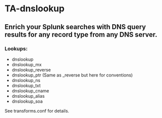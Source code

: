 # TA-dnslookup

## Enrich your Splunk searches with DNS query results for any record type from any DNS server.   


### Lookups:  
- dnslookup
- dnslookup_mx
- dnslookup_reverse
- dnslookup_ptr (Same as _reverse but here for conventions)
- dnslookup_ns
- dnslookup_txt
- dnslookup_cname
- dnslookup_alias
- dnslookup_soa

See transforms.conf for details.
